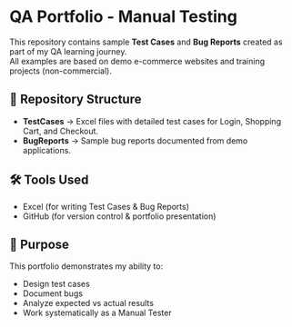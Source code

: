 # QA Portfolio - Manual Testing

This repository contains sample **Test Cases** and **Bug Reports** created as part of my QA learning journey.  
All examples are based on demo e-commerce websites and training projects (non-commercial).

## 📂 Repository Structure
- **TestCases** → Excel files with detailed test cases for Login, Shopping Cart, and Checkout.
- **BugReports** → Sample bug reports documented from demo applications.

## 🛠 Tools Used
- Excel (for writing Test Cases & Bug Reports)
- GitHub (for version control & portfolio presentation)

## 🚀 Purpose
This portfolio demonstrates my ability to:
- Design test cases
- Document bugs
- Analyze expected vs actual results
- Work systematically as a Manual Tester
